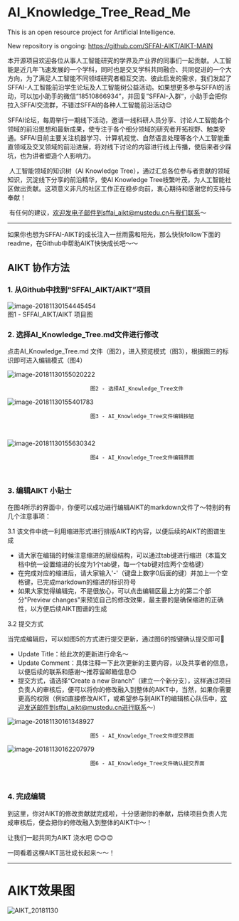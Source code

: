 # AI_Knowledge_Tree_Read_Me
This is an open resource project for Artificial Intelligence.

New repository is ongoing: https://github.com/SFFAI-AIKT/AIKT-MAIN

​        本开源项目欢迎各位从事人工智能研究的学界及产业界的同事们一起贡献。人工智能是近几年飞速发展的一个学科，同时也是交叉学科共同融合、共同促进的一个大方向，为了满足人工智能不同领域研究者相互交流、彼此启发的需求，我们发起了SFFAI-人工智能前沿学生论坛及人工智能树公益活动。如果想更多参与SFFAI的活动，可以加小助手的微信“18510866934”，并回复”SFFAI-入群“，小助手会把你拉入SFFAI交流群，不错过SFFAI的各种人工智能前沿活动😊

​        SFFAI论坛，每周举行一期线下活动，邀请一线科研人员分享、讨论人工智能各个领域的前沿思想和最新成果，使专注于各个细分领域的研究者开拓视野、触类旁通。SFFAI目前主要关注机器学习、计算机视觉、自然语言处理等各个人工智能垂直领域及交叉领域的前沿进展，将对线下讨论的内容进行线上传播，使后来者少踩坑，也为讲者塑造个人影响力。

​        人工智能领域的知识树（AI Knowledge Tree），通过汇总各位参与者贡献的领域知识，沉淀线下分享的前沿精华，使AI Knowledge Tree枝繁叶茂，为人工智能社区做出贡献。这项意义非凡的社区工作正在稳步向前，衷心期待和感谢您的支持与奉献！

​        有任何的建议，欢迎发电子邮件到sffai_aikt@mustedu.cn与我们联系～

---

​        如果你也想为SFFAI-AIKT的成长注入一丝雨露和阳光，那么快快follow下面的readme，在Github中帮助AIKT快快成长吧～～



## AIKT 协作方法

### 1. 从Github中找到“SFFAI_AIKT/AIKT”项目

![image-20181130154445454](./src/AIKT_Title.png)
​                    
                              图1 - SFFAI_AIKT/AIKT 项目图





### 2. 选择AI_Knowledge_Tree.md文件进行修改

点击AI_Knowledge_Tree.md 文件（图2），进入预览模式（图3），根据图三的标识即可进入编辑模式（图4）

![image-20181130155020222](./src/md_file_crop.png)

                              图2 - 选择AI_Knowledge_Tree文件






![image-20181130155401783](./src/Goto_Edit.png)

                              图3 - AI_Knowledge_Tree文件编辑按钮


​                              



![image-20181130155630342](./src/Edit_board.png)

                              图4 - AI_Knowledge_Tree文件编辑界面


​                              

### 3. 编辑AIKT 小贴士

在图4所示的界面中，你便可以成功进行编辑AIKT的markdown文件了～特别的有几个注意事项：

3.1 该文件中统一利用缩进形式进行排版AIKT的内容，以便后续的AIKT的图谱生成

- 请大家在编辑的时候注意缩进的层级结构，可以通过tab键进行缩进（本篇文档中统一设置缩进的长度为1个tab键，每一个tab键对应两个空格键）
- 在完成对应的缩进后，请大家输入'-'（键盘上数字0后面的键）并加上一个空格键，已完成markdown的缩进的标识符号
- 如果大家觉得编辑完，不是很放心，可以点击编辑区最上方的第二个部分"Preview changes"来预览自己的修改效果，最主要的是确保缩进的正确性，以方便后续AIKT图谱的生成

3.2 提交方式

当完成编辑后，可以如图5的方式进行提交更新，通过图6的按键确认提交即可🎉

- Update Title：给此次的更新进行命名～
- Update Comment：具体注释一下此次更新的主要内容，以及共享者的信息，以便后续的联系和感谢～推荐留邮箱信息😊
- 提交方式，请选择“Create a new Branch”（建立一个新分支），这样通过项目负责人的审核后，便可以将你的修改融入到整体的AIKT中，当然，如果你需要更高的权限（例如直接修改AIKT，或希望参与到AIKT的编辑核心队伍中，欢迎发送邮件到sffai_aikt@mustedu.cn进行联系～）

![image-20181130161348927](./src/summit_update.png)

                              图5 - AI_Knowledge_Tree文件提交界面

![image-20181130162207979](./src/sure_summit.png)

                              图6 - AI_Knowledge_Tree文件确认提交界面


​                              

### 4. 完成编辑

到这里，你对AIKT的修改贡献就完成啦，十分感谢你的奉献，后续项目负责人完成审核后，便会把你的修改融入到整体的AIKT中～！



让我们一起共同为AIKT 浇水吧 😊😊😊

一同看着这棵AIKT茁壮成长起来～～！





---



# AIKT效果图

![AIKT_20181130](./src/AIKT_2019-01-02.png)
